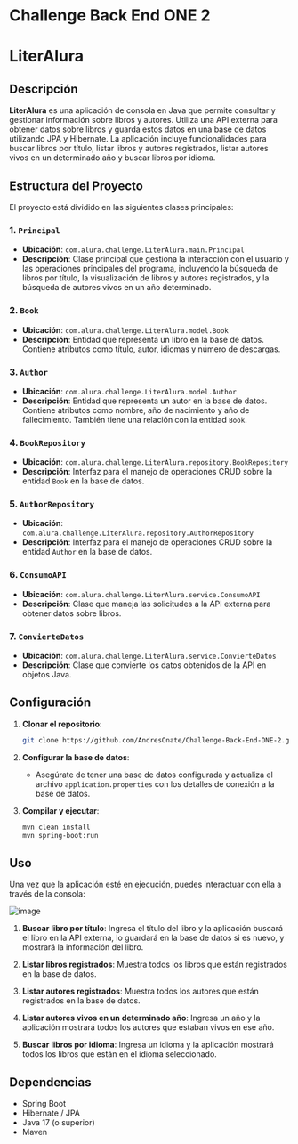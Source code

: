 # Challenge Back End ONE 2

# LiterAlura

## Descripción

**LiterAlura** es una aplicación de consola en Java que permite consultar y gestionar información sobre libros y autores. Utiliza una API externa para obtener datos sobre libros y guarda estos datos en una base de datos utilizando JPA y Hibernate. La aplicación incluye funcionalidades para buscar libros por título, listar libros y autores registrados, listar autores vivos en un determinado año y buscar libros por idioma.

## Estructura del Proyecto

El proyecto está dividido en las siguientes clases principales:

### 1. `Principal`
- **Ubicación**: `com.alura.challenge.LiterAlura.main.Principal`
- **Descripción**: Clase principal que gestiona la interacción con el usuario y las operaciones principales del programa, incluyendo la búsqueda de libros por título, la visualización de libros y autores registrados, y la búsqueda de autores vivos en un año determinado.

### 2. `Book`
- **Ubicación**: `com.alura.challenge.LiterAlura.model.Book`
- **Descripción**: Entidad que representa un libro en la base de datos. Contiene atributos como título, autor, idiomas y número de descargas.

### 3. `Author`
- **Ubicación**: `com.alura.challenge.LiterAlura.model.Author`
- **Descripción**: Entidad que representa un autor en la base de datos. Contiene atributos como nombre, año de nacimiento y año de fallecimiento. También tiene una relación con la entidad `Book`.

### 4. `BookRepository`
- **Ubicación**: `com.alura.challenge.LiterAlura.repository.BookRepository`
- **Descripción**: Interfaz para el manejo de operaciones CRUD sobre la entidad `Book` en la base de datos.

### 5. `AuthorRepository`
- **Ubicación**: `com.alura.challenge.LiterAlura.repository.AuthorRepository`
- **Descripción**: Interfaz para el manejo de operaciones CRUD sobre la entidad `Author` en la base de datos.

### 6. `ConsumoAPI`
- **Ubicación**: `com.alura.challenge.LiterAlura.service.ConsumoAPI`
- **Descripción**: Clase que maneja las solicitudes a la API externa para obtener datos sobre libros.

### 7. `ConvierteDatos`
- **Ubicación**: `com.alura.challenge.LiterAlura.service.ConvierteDatos`
- **Descripción**: Clase que convierte los datos obtenidos de la API en objetos Java.

## Configuración

1. **Clonar el repositorio**:
    ```sh
    git clone https://github.com/AndresOnate/Challenge-Back-End-ONE-2.git
    ```

2. **Configurar la base de datos**:
   - Asegúrate de tener una base de datos configurada y actualiza el archivo `application.properties` con los detalles de conexión a la base de datos.

3. **Compilar y ejecutar**:
    ```sh
    mvn clean install
    mvn spring-boot:run
    ```

## Uso

Una vez que la aplicación esté en ejecución, puedes interactuar con ella a través de la consola:

![image](https://github.com/user-attachments/assets/b308265f-44d5-4285-a20a-62bccd92781a)


1. **Buscar libro por título**: Ingresa el título del libro y la aplicación buscará el libro en la API externa, lo guardará en la base de datos si es nuevo, y mostrará la información del libro.

2. **Listar libros registrados**: Muestra todos los libros que están registrados en la base de datos.

3. **Listar autores registrados**: Muestra todos los autores que están registrados en la base de datos.

4. **Listar autores vivos en un determinado año**: Ingresa un año y la aplicación mostrará todos los autores que estaban vivos en ese año.

5. **Buscar libros por idioma**: Ingresa un idioma y la aplicación mostrará todos los libros que están en el idioma seleccionado.


## Dependencias

- Spring Boot
- Hibernate / JPA
- Java 17 (o superior)
- Maven


